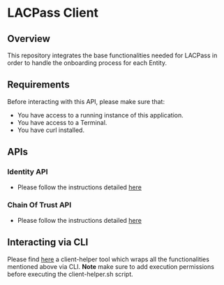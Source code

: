 # LACPass Client

## Overview

This repository integrates the base functionalities needed for LACPass in order to handle the onboarding process for each Entity.

## Requirements

Before interacting with this API, please make sure that:
* You have access to a running instance of this application.
* You have access to a Terminal.
* You have curl installed.

## APIs

### Identity API

* Please follow the instructions detailed [here](https://github.com/lacchain/LACPass-identity/blob/master/docs/API-Guide.md)

### Chain Of Trust API

* Please follow the instructions detailed [here](https://github.com/lacchain/LACPass-chain-of-trust/blob/master/docs/api/Manager-Guide.md)

## Interacting via CLI

Please find [here](./client-helper.sh) a client-helper tool which wraps all the functionalities mentioned above via CLI.
**Note** make sure to add execution permissions before executing the client-helper.sh script.

